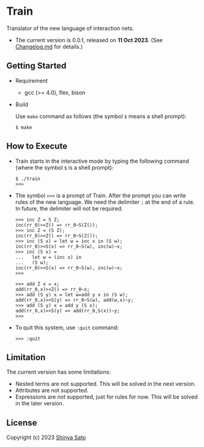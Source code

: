 # Train

Translator of the new language of interaction nets. 

- The current version is 0.0.1, released on **11 Oct 2023**. (See [Changelog.md](https://github.com/sintan310/train/blob/main/Changelog.md) for details.)



## Getting Started

* Requirement 
  - gcc (>= 4.0), flex, bison

* Build 
  
  Use `make` command as follows (the symbol `$` means a shell prompt):
  
  ```
  $ make
  ```



## How to Execute

* Train starts in the interactive mode by typing the following command (where the symbol `$` is a shell prompt):
	
	```
	$ ./train
	>>> 
	```


* The symbol `>>>` is a prompt of Train. After the prompt you can write rules of the new language. We need the delimiter `;` at the end of a rule. In future, the delimiter will not be required.

  ```
  >>> inc Z = S Z;
  inc(rr_0)><Z() => rr_0~S(Z());
  >>> inc Z = (S Z);
  inc(rr_0)><Z() => rr_0~S(Z());
  >>> inc (S x) = let w = inc x in (S w);
  inc(rr_0)><S(x) => rr_0~S(w), inc(w)~x;
  >>> inc (S x) =
  ...   let w = (inc x) in
  ...   (S w);
  inc(rr_0)><S(x) => rr_0~S(w), inc(w)~x;
  >>>
  ```
  

  ```
  >>> add Z x = x;
  add(rr_0,x)><Z() => rr_0~x;
  >>> add (S y) x = let w=add y x in (S w);
  add(rr_0,x)><S(y) => rr_0~S(w), add(w,x)~y;
  >>> add (S y) x = add y (S x);
  add(rr_0,x)><S(y) => add(rr_0,S(x))~y;
  >>>
  ```

* To quit this system, use `:quit` command:

  ```
  >>> :quit
  ```



## Limitation

The current version has some limitations:

- Nested terms are not supported. This will be solved in the next version.
- Attributes are not supported.
- Expressions are not supported, just for rules for now. This will be solved in the later version.



## License

Copyright (c) 2023 [Shinya Sato](http://satolab.com/) 
